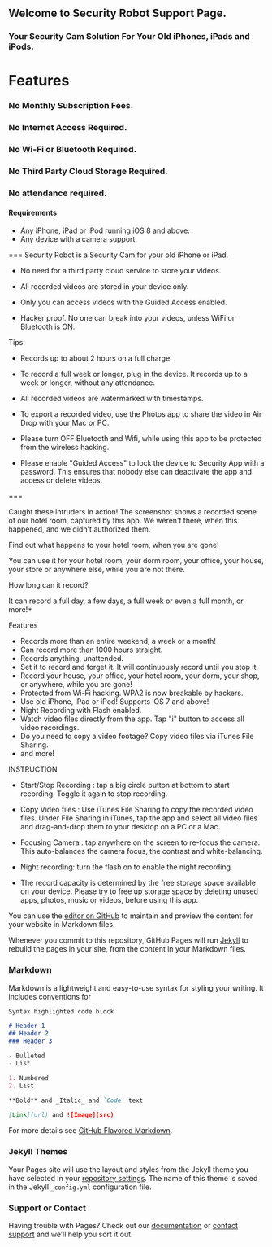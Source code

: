 ## Welcome to Security Robot Support Page.
### Your Security Cam Solution For Your Old iPhones, iPads and iPods.


# Features

### No Monthly Subscription Fees.
### No Internet Access Required.
### No Wi-Fi or Bluetooth Required.
### No Third Party Cloud Storage Required.
### No attendance required.


#### Requirements

- Any iPhone, iPad or iPod running iOS 8 and above.
- Any device with a camera support.




===
Security Robot is a Security Cam for your old iPhone or iPad.  

- No need for a third party cloud service to store your videos.

- All recorded videos are stored in your device only.

- Only you can access videos with the Guided Access enabled.

- Hacker proof.  No one can break into your videos, unless WiFi or Bluetooth is ON. 

Tips:

- Records up to about 2 hours on a full charge.  

- To record a full week or longer, plug in the device. It records up to a week or longer, without any attendance. 

- All recorded videos are watermarked with timestamps.

- To export a recorded video, use the Photos app to share the video in Air Drop with your Mac or PC.

- Please turn OFF Bluetooth and Wifi, while using this app to be protected from the wireless hacking.

- Please enable "Guided Access" to lock the device to Security App with a password.  This ensures that nobody else can deactivate the app and access or delete videos.



===

Caught these intruders in action!  The screenshot shows a recorded scene of our hotel room, captured by this app.  We weren't there, when this happened, and we didn't authorized them.

Find out what happens to your hotel room, when you are gone!

You can use it for your hotel room, your dorm room, your office, your house, your store or anywhere else, while you are not there.

How long can it record?  

It can record a full day, a few days, a full week or even a full month, or more!*

Features

- Records more than an entire weekend, a week or a month!  
- Can record more than 1000 hours straight.
- Records anything, unattended.  
- Set it to record and forget it.  It will continuously record until you stop it.
- Record your house, your office, your hotel room, your dorm, your shop, or anywhere, while you are gone! 
- Protected from Wi-Fi hacking.  WPA2 is now breakable by hackers.
- Use old iPhone, iPad or iPod!  Supports iOS 7 and above!
- Night Recording with Flash enabled.
- Watch video files directly from the app.  Tap "i" button to access all video recordings.
- Do you need to copy a video footage?  Copy video files via iTunes File Sharing.
- and more!

INSTRUCTION

- Start/Stop Recording : tap a big circle button at bottom to start recording.  Toggle it again to stop recording.

- Copy Video files : Use iTunes File Sharing to copy the recorded video files.  Under File Sharing in iTunes, tap the app and select all video files and drag-and-drop them to your desktop on a PC or a  Mac.

- Focusing Camera :  tap anywhere on the screen to re-focus the camera.  This auto-balances the camera focus, the contrast and white-balancing.

- Night recording:  turn the flash on to enable the night recording.

* The record capacity is determined by the free storage space available on your device.  Please try to free up storage space by deleting unused apps, photos, music or videos, before using this app.






You can use the [editor on GitHub](https://github.com/magicpoint/magicpoint.github.io/edit/master/index.md) to maintain and preview the content for your website in Markdown files.

Whenever you commit to this repository, GitHub Pages will run [Jekyll](https://jekyllrb.com/) to rebuild the pages in your site, from the content in your Markdown files.

### Markdown

Markdown is a lightweight and easy-to-use syntax for styling your writing. It includes conventions for

```markdown
Syntax highlighted code block

# Header 1
## Header 2
### Header 3

- Bulleted
- List

1. Numbered
2. List

**Bold** and _Italic_ and `Code` text

[Link](url) and ![Image](src)
```

For more details see [GitHub Flavored Markdown](https://guides.github.com/features/mastering-markdown/).

### Jekyll Themes

Your Pages site will use the layout and styles from the Jekyll theme you have selected in your [repository settings](https://github.com/magicpoint/magicpoint.github.io/settings). The name of this theme is saved in the Jekyll `_config.yml` configuration file.

### Support or Contact

Having trouble with Pages? Check out our [documentation](https://help.github.com/categories/github-pages-basics/) or [contact support](https://github.com/contact) and we’ll help you sort it out.
